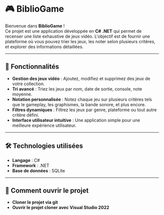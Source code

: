 # 🎮 BiblioGame

Bienvenue dans **BiblioGame** !  
Ce projet est une application développée en **C# .NET** qui permet de recenser une liste exhaustive de jeux vidéo. L'objectif est de fournir une plateforme où vous pouvez trier les jeux, les noter selon plusieurs critères, et explorer des informations détaillées.

---

## 🚀 Fonctionnalités

- **Gestion des jeux vidéo** : Ajoutez, modifiez et supprimez des jeux de votre collection.
- **Tri avancé** : Triez les jeux par nom, date de sortie, console, note moyenne.
- **Notation personnalisée** : Notez chaque jeu sur plusieurs critères tels que le gameplay, les graphismes, la bande sonore, et plus encore.
- **Filtres dynamiques** : Filtrez les jeux par genre, plateforme ou tout autre critère défini.
- **Interface utilisateur intuitive** : Une application simple pour une meilleure expérience utilisateur.

---

## 🛠️ Technologies utilisées

- **Langage** : C#  
- **Framework** : .NET  
- **Base de données** : SQLite

---

## 📂 Comment ouvrir le projet

- **Cloner le projet via git**
- **Ouvrir le projet cloner avec Visual Studio 2022**